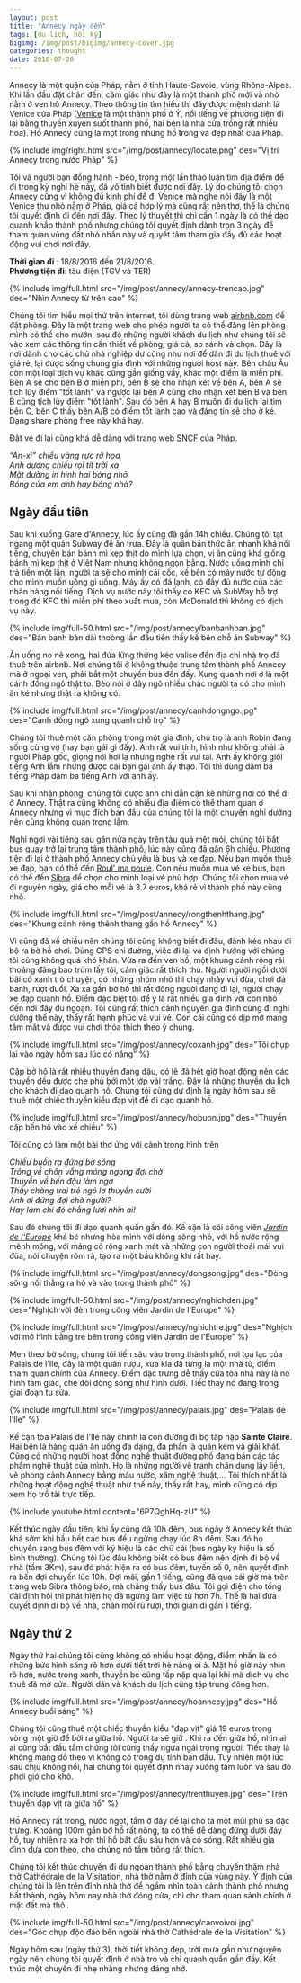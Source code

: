 ```yaml
---
layout: post
title: "Annecy ngày đến"
tags: [du lịch, hồi ký]
bigimg: /img/post/bigimg/annecy-cover.jpg
categories: thought
date: 2018-07-20
---
```


Annecy là một quận của Pháp, nằm ở tỉnh Haute-Savoie, vùng Rhône-Alpes. Khi lần đầu đặt chân đến, cảm giác như đây là một thành phố mới và nhỏ nằm ở ven hồ Annecy. Theo thông tin tìm hiểu thì đây được mệnh danh là Venice của Pháp ([Venice](https://goo.gl/JcOsdF) là một thành phố ở Ý, nổi tiếng về phương tiện đi lại bằng thuyền xuyên suốt thành phố, hai bên là nhà cửa trồng rất nhiều hoa). Hồ Annecy cũng là một trong những hồ trong và đẹp nhất của Pháp. 

{% include img/right.html src="/img/post/annecy/locate.png" des="Vị trí Annecy trong nước Pháp" %}

Tôi và người bạn đồng hành - bèo, trong một lần thảo luận tìm địa điểm để đi trong kỳ nghỉ hè này, đã vô tình biết được nơi đây. Lý do chúng tôi chọn Annecy cũng vì không đủ kinh phí để đi Venice mà nghe nói đây là một Venice thu nhỏ nằm ở Pháp, giá cả hợp lý mà cũng rất nên thơ, thế là chúng tôi quyết định đi đến nơi đây. Theo lý thuyết thì chỉ cần 1 ngày là có thể dạo quanh khắp thành phố nhưng chúng tôi quyết định dành trọn 3 ngày để tham quan vùng đất nhỏ nhắn này và quyết tâm tham gia đầy đủ các hoạt động vui chơi nơi đây.

**Thời gian đi** : 18/8/2016 đến 21/8/2016.<br />
**Phương tiện đi**: tàu điện (TGV và TER)

{% include img/full.html src="/img/post/annecy/annecy-trencao.jpg" des="Nhìn Annecy từ trên cao" %}

Chúng tôi tìm hiểu mọi thứ trên internet, tôi dùng trang web [airbnb.com](https://www.airbnb.com/) để đặt phòng. Đây là một trang web cho phép người ta có thể đăng lên phòng mình có thể cho mướn, sau đó những người khách du lịch như chúng tôi sẽ vào xem các thông tin cần thiết về phòng, giá cả, so sánh và chọn. Đây là nơi dành cho các chủ nhà nghiệp dư cũng như nơi để dân đi du lịch thuê với giá rẻ, lại được sống chung gia đình với những người host này. Bên châu Âu còn một loại dịch vụ khác cũng gần giống vầy, khác một điểm là miễn phí. Bên A sẽ cho bên B ở miễn phí, bên B sẽ cho nhận xét về bên A, bên A sẽ tích lũy điểm "tốt lành" và ngược lại bên A cũng cho nhận xét bên B và bên B cũng tích lũy điểm "tốt lành". Sau đó bên A hay B muốn đi du lịch lại tìm bên C, bên C thấy bên A/B có điểm tốt lành cao và đáng tin sẽ cho ở ké. Dạng share phòng free này khá hay.

Đặt vé đi lại cũng khá dễ dàng với trang web [SNCF](http://www.sncf.com/) của Pháp. 

*“An-xi” chiều vàng rực rỡ hoa <br />*
*Ánh dương chiếu rọi tít trời xa<br />*
*Mặt đường in hình hai bóng nhỏ <br />*
*Bóng của em anh hay bóng nhà?*

## Ngày đầu tiên

Sau khi xuống Gare d'Annecy, lúc ấy cũng đã gần 14h chiều. Chúng tôi tạt ngang một quán Subway để ăn trưa. Đây là quán bán thức ăn nhanh khá nổi tiếng, chuyên bán bánh mì kẹp thịt do mình lựa chọn, vị ăn cũng khá giống bánh mì kẹp thịt ở Việt Nam nhưng không ngon bằng. Nước uống mình chỉ trả tiền một lần, người ta sẽ cho mình cái cốc, kế bên có máy nước tự động cho mình muốn uống gì uống. Máy ấy có đá lạnh, có đầy đủ nước của các nhãn hàng nổi tiếng. Dịch vụ nước này tôi thấy có KFC và SubWay hỗ trợ trong đó KFC thì miễn phí theo xuất mua, còn McDonald thì không có dịch vụ này.

{% include img/full-50.html src="/img/post/annecy/banbanhban.jpg" des="Bàn banh bàn dài thoòng lần đầu tiên thấy kế bên chỗ ăn Subway" %}

Ăn uống no nê xong, hai đứa lững thững kéo valise đến địa chỉ nhà trọ đã thuê trên airbnb. Nơi chúng tôi ở không thuộc trung tâm thành phố Annecy mà ở ngoại ven, phải bắt một chuyến bus đến đấy. Xung quanh nơi ở là một cánh đồng ngô thật to. Bèo nói ở đây ngô nhiều chắc người ta có cho mình ăn ké nhưng thật ra không có.

{% include img/full.html src="/img/post/annecy/canhdongngo.jpg" des="Cánh đồng ngô xung quanh chỗ trọ" %}

Chúng tôi thuê một căn phòng trong một gia đình, chủ trọ là anh Robin đang sống cùng vợ (hay bạn gái gì đấy). Anh rất vui tính, hình như không phải là người Pháp gốc, giọng nói hơi lạ nhưng nghe rất vui tai. Anh ấy không giỏi tiếng Anh lắm nhưng được cái bạn gái anh ấy thạo. Tôi thì dùng dăm ba tiếng Pháp dăm ba tiếng Anh với anh ấy. 

Sau khi nhận phòng, chúng tôi được anh chỉ dẫn cặn kẽ những nơi có thể đi ở Annecy. Thật ra cũng không có nhiều địa điểm có thể tham quan ở Annecy nhưng vì mục đích ban đầu của chúng tôi là một chuyến nghỉ dưỡng nên cũng không quan trọng lắm.

Nghỉ ngơi vài tiếng sau gần nửa ngày trên tàu quá mệt mỏi, chúng tôi bắt bus quay trở lại trung tâm thành phố, lúc này cũng đã gần 6h chiều. Phương tiện đi lại ở thành phố Annecy chủ yếu là bus và xe đạp. Nếu bạn muốn thuê xe đạp, bạn có thể đến [Roul' ma poule](http://www.annecy-location-velo.com/). Còn nếu muốn mua vé xe bus, bạn có thể đến [Sibra](https://www.sibra.fr/) để chọn cho mình loại vé phù hợp. Chúng tôi chọn mua vé đi nguyên ngày, giá cho mỗi vé là 3.7 euros, khá rẻ vì thành phố này cũng nhỏ. 

{% include img/full.html src="/img/post/annecy/rongthenhthang.jpg" des="Khung cảnh rộng thênh thang gần hồ Annecy" %}

Vì cũng đã xế chiều nên chúng tôi cũng không biết đi đâu, đành kéo nhau đi bộ ra bờ hồ chơi. Dùng GPS chỉ đường, việc đi lại và định hướng với chúng tôi cũng không quá khó khăn. Vừa ra đến ven hồ, một khung cảnh rộng rãi thoáng đãng bao trùm lấy tôi, cảm giác rất thích thú. Người người ngồi dưới bãi cỏ xanh trò chuyện, có những nhóm nhỏ thì chạy nhảy vui đùa, chơi đá banh, rượt đuổi. Xa xa gần bờ hồ thì rất đông người đang đi lại, người chạy xe đạp quanh hồ. Điểm đặc biệt tôi để ý là rất nhiều gia đình với con nhỏ đến nơi đây du ngoạn. Tôi cũng rất thích cảnh nguyên gia đình cùng đi nghỉ dưỡng thế này, thấy rất hạnh phúc và vui vẻ. Con cái cũng có dịp mở mang tầm mắt và được vui chơi thỏa thích theo ý chúng.

{% include img/full.html src="/img/post/annecy/coxanh.jpg" des="Tôi chụp lại vào ngày hôm sau lúc có nắng" %}

Cặp bở hồ là rất nhiều thuyền đang đậu, có lẽ đã hết giờ hoạt động nên các thuyền đều được che phủ bởi một lớp vải trắng. Đây là những thuyền du lịch cho khách đi dạo quanh hồ. Chúng tôi cũng dự định là ngày hôm sau sẽ thuê một chiếc thuyền kiểu đạp vịt để đi dạo quanh hồ.

{% include img/full.html src="/img/post/annecy/hobuon.jpg" des="Thuyền cặp bến hồ vào xế chiều" %}

Tôi cũng có làm một bài thơ ứng với cảnh trong hình trên

*Chiều buồn ra đứng bờ sông <br />*
*Trông về chốn vắng móng ngong đợi chờ<br />*
*Thuyền về bến đậu làm ngơ<br />*
*Thấy chàng trai trẻ ngó lơ thuyền cười<br />*
*Anh ơi đứng đợi chờ người?<br />*
*Hay làm chi đó chẳng lười nhìn ai!* 

Sau đó chúng tôi đi dạo quanh quẩn gần đó. Kế cận là cái công viên *[Jardin de l'Europe](https://goo.gl/AOiW9D)* khá bé nhưng hòa mình với dòng sông nhỏ, với hồ nước rộng mênh mông, với mảng cỏ rộng xanh mát và những con người thoải mái vui đùa, nói chuyện rôm rả, tạo ra một bầu không khí rất hay.

{% include img/full.html src="/img/post/annecy/dongsong.jpg" des="Dòng sông nối thẳng ra hồ và vào trong thành phố" %}

{% include img/full-50.html src="/img/post/annecy/nghichden.jpg" des="Nghịch với đèn trong công viên Jardin de l'Europe" %}

{% include img/full.html src="/img/post/annecy/nghichtre.jpg" des="Nghịch với mô hình bằng tre bên trong công viên Jardin de l'Europe" %}

Men theo bờ sông, chúng tôi tiến sâu vào trong thành phố, nơi tọa lạc của Palais de l'Ile, đây là một quán rượu, xưa kia đã từng là một nhà tù, điểm tham quan chính của Annecy. Điểm đặc trưng dễ thấy của tòa nhà này là nó hình tam giác, chẻ đôi dòng sông như hình dưới. Tiếc thay nó đang trong giai đoạn tu sửa.

{% include img/full.html src="/img/post/annecy/palais.jpg" des="Palais de l'Ile" %}

Kế cận tòa Palais de l'Ile này chính là con đường đi bộ tấp nập **Sainte Claire**. Hai bên là hàng quán ăn uống đa dạng, đa phần là quán kem và giải khát. Cũng có những người hoạt động nghệ thuật đường phố đang bán các tác phẩm nghệ thuật của mình. Họ là những người vẽ tranh chân dung lấy liền, vẽ phong cảnh Annecy bằng màu nước, xâm nghệ thuật,... Tôi thích nhất là những hoạt động nghệ thuật như thế này, thấy rất hay, mình cũng có dịp xem họ trổ tài trực tiếp.

{% include youtube.html content="6P7QghHq-zU" %}

Kết thúc ngày đầu tiên, khi ấy cũng đã 10h đêm, bus ngày ở Annecy kết thúc khá sớm khi hầu hết các bus đều ngừng chạy lúc 8h đêm. Sau đó họ chuyển sang bus đêm với ký hiệu là các chữ cái (bus ngày ký hiệu là số bình thường). Chúng tôi lúc đầu không biết có bus đêm nên định đi bộ về nhà (tầm 3Km), sau đó phát hiện ra có bus đêm, tuyến số 0, nên quyết định ra bến đợi chuyến lúc 10h. Đợi mãi, gần 1 tiếng, cũng đã qua cái giờ mà trên trang web Sibra thông báo, mà chẳng thấy bus đâu. Tôi gọi điện cho tổng đài định hỏi thì phát hiện họ đã ngừng làm việc từ hơn 7h. Thế là hai đứa quyết định đi bộ về nhà, chân mỏi rũ rượi, thời gian đi gần 1 tiếng.

## Ngày thứ 2

Ngày thứ hai chúng tôi cũng không có nhiều hoạt động, điểm nhấn là có những bức hình sáng rõ hơn dưới tiết trời hè nắng oi ả. Mặt hồ giờ này nhìn rõ hơn, nước trong xanh, thuyền bè cũng tấp nập qua lại khi mà dịch vụ cho thuê đã mở cửa. Người dân và khách du lịch cũng tập trung đông hơn. 

{% include img/full.html src="/img/post/annecy/hoannecy.jpg" des="Hồ Annecy buổi sáng" %}

Chúng tôi cũng thuê một chiếc thuyền kiểu "đạp vịt" giá 19 euros trong vòng một giờ để bởi ra giữa hồ. Người ta sẽ giữ . Khi ra đến giữa hồ, nhìn ai ai cũng bắt đầu tắm chúng tôi cũng thấy ngứa ngái trong người. Tiếc thay là không mang đồ theo vì không có trong dự tính ban đầu. Tuy nhiên một lúc sau chịu không nổi, hai chúng tôi quyết định nhảy xuống tắm luôn và sau đó phơi gió cho khô. 

{% include img/full.html src="/img/post/annecy/trenthuyen.jpg" des="Trên thuyền đạp vịt ra giữa hồ" %}

Hồ Annecy rất trong, nước ngọt, tắm ở đây để lại cho ta một mùi phù sa đặc trưng. Khoảng 100m gần bờ hồ rất nông, ta có thể dễ dàng đứng dưới đáy hồ, tuy nhiên ra xa hơn thì hồ bắt đầu sâu hơn và có sóng. Rất nhiều gia đình đưa con theo, cho chúng nó tắm trông rất thích.

Chúng tôi kết thúc chuyến đi du ngoạn thành phố bằng chuyến thăm nhà thờ Cathédrale de la Visitation, nhà thờ nằm ở đỉnh của vùng này. Ý định của chúng tôi là lên trên đỉnh nhà thờ để ngắm nhìn toàn cảnh thành phố nhưng bất thành, ngày hôm nay nhà thờ đóng cửa, chỉ cho tham quan sảnh chính ở mặt đất mà thôi. 

{% include img/full-50.html src="/img/post/annecy/caovoivoi.jpg" des="Góc chụp độc đáo bên ngoài nhà thờ Cathédrale de la Visitation" %}

Ngày hôm sau (ngày thứ 3), thời tiết không đẹp, trời mưa gần như nguyên ngày nên chúng tôi quyết định ở nhà trọ và chỉ quanh quẩn gần đấy. Kết thúc một chuyến đi nhẹ nhàng nhưng đáng nhớ.